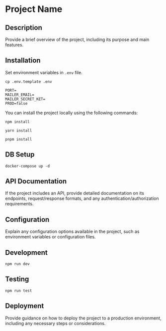 # Project Name

## Description

Provide a brief overview of the project, including its purpose and main features.

## Installation

Set environment variables in `.env` file.

```
cp .env.template .env
```

```
PORT=
MAILER_EMAIL=
MAILER_SECRET_KET=
PROD=false
```

You can install the project locally using the following commands:

```
npm install
```

```
yarn install
```

```
pnpm install
```

## DB Setup

```
docker-compose up -d
```

## API Documentation

If the project includes an API, provide detailed documentation on its endpoints, request/response formats, and any authentication/authorization requirements.

## Configuration

Explain any configuration options available in the project, such as environment variables or configuration files.

## Development

```
npm run dev
```

## Testing

```
npm run test
```

## Deployment

Provide guidance on how to deploy the project to a production environment, including any necessary steps or considerations.
